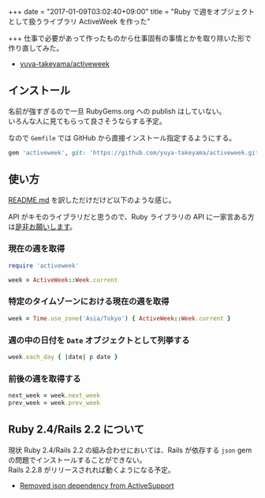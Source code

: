 +++
date = "2017-01-09T03:02:40+09:00"
title = "Ruby で週をオブジェクトとして扱うライブラリ ActiveWeek を作った"

+++
仕事で必要があって作ったものから仕事固有の事情とかを取り除いた形で作り直してみた。

* [yuya-takeyama/activeweek](https://github.com/yuya-takeyama/activeweek)

<!--more-->

## インストール

名前が強すぎるので一旦 RubyGems.org への publish はしていない。  
いろんな人に見てもらって良さそうならする予定。

なので `Gemfile` では GitHub から直接インストール指定するようにする。

```rb
gem 'activeweek', git: 'https://github.com/yuya-takeyama/activeweek.git'
```

## 使い方

[README.md](https://github.com/yuya-takeyama/activeweek#activeweek) を訳しただけだけど以下のような感じ。

API がキモのライブラリだと思うので、Ruby ライブラリの API に一家言ある方は[是非お願いします](https://twitter.com/yuya_takeyama)。

### 現在の週を取得

```rb
require 'activeweek'

week = ActiveWeek::Week.current
```

### 特定のタイムゾーンにおける現在の週を取得

```rb
week = Time.use_zone('Asia/Tokyo') { ActiveWeek::Week.current }
```

### 週の中の日付を `Date` オブジェクトとして列挙する

```rb
week.each_day { |date| p date }
```

### 前後の週を取得する

```rb
next_week = week.next_week
prev_week = week.prev_week
```

## Ruby 2.4/Rails 2.2 について

現状 Ruby 2.4/Rails 2.2 の組み合わせにおいては、Rails が依存する `json` gem の問題でインストールすることができない。  
Rails 2.2.8 がリリースされれば動くようになる予定。

* [Removed json dependency from ActiveSupport](https://github.com/rails/rails/pull/26334)
